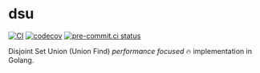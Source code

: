 # dsu

[![CI]](https://github.com/RealA10N/dsu/actions/workflows/ci.yaml)
[![codecov]](https://codecov.io/gh/RealA10N/dsu)
[![pre-commit.ci status]](https://results.pre-commit.ci/latest/github/RealA10N/dsu/main)

Disjoint Set Union (Union Find) *performance focused* 🔥 implementation in Golang.

[ci]: https://github.com/RealA10N/dsu/actions/workflows/ci.yaml/badge.svg
[codecov]: https://codecov.io/gh/RealA10N/dsu/graph/badge.svg
[pre-commit.ci status]: https://results.pre-commit.ci/badge/github/RealA10N/dsu/main.svg
